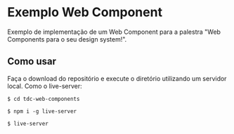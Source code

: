 # Exemplo Web Component

Exemplo de implementação de um Web Component para a palestra "Web Components para o seu design system!". 

## Como usar

Faça o download do repositório e execute o diretório utilizando um servidor local.
Como o live-server: 


```
$ cd tdc-web-components
```

```
$ npm i -g live-server
```

```
$ live-server
```